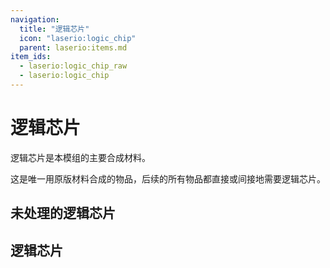 ```yaml
---
navigation:
  title: "逻辑芯片"
  icon: "laserio:logic_chip"
  parent: laserio:items.md
item_ids:
  - laserio:logic_chip_raw
  - laserio:logic_chip
---
```


# 逻辑芯片

逻辑芯片是本模组的主要合成材料。

这是唯一用原版材料合成的物品，后续的所有物品都直接或间接地需要逻辑芯片。

## 未处理的逻辑芯片



<Recipe id="laserio:logic_chip_raw" />

## 逻辑芯片



<Recipe id="laserio:logic_chip" />

